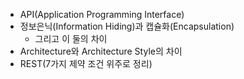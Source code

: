- API(Application Programming Interface)  
- 정보은닉(Information Hiding)과 캡슐화(Encapsulation)  
    - 그리고 이 둘의 차이  
- Architecture와 Architecture Style의 차이  
- REST(7가지 제약 조건 위주로 정리)  